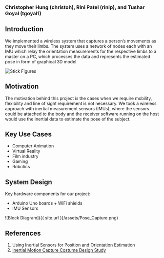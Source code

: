 ### Christopher Hung (christoh), Rini Patel (rinip), and Tushar Goyal (tgoyal1)

## Introduction
We implemented a wireless system that captures a person’s movements as they move their limbs. The system uses a network of nodes each with an IMU which relay the orientation measurements for the respective limbs to a master on a PC, which processes the data and represents the estimated pose in form of graphical 3D model.

![Stick Figures](http://vis.uky.edu/~gravity/Research/Mocap/Mocap_files/image002.jpg)

## Motivation 
The motivation behind this project is the cases when we require mobility, flexibility and line of sight requirement is not necessary. We took a wireless approach with inertial measurement sensors (IMUs), where the sensors could be attached to the body and the receiver software running on the host would use the inertial data to estimate the pose of the subject.

## Key Use Cases
- Computer Animation
- Virtual Reality
- Film industry
- Gaming
- Robotics 

## System Design 
Key hardware components for our project:
- Arduino Uno boards + WiFi shields
- IMU Sensors

![Block Diagram]({{ site.url }}/assets/Pose_Capture.png)


## References

1. [Using Inertial Sensors for Position and Orientation Estimation](https://arxiv.org/pdf/1704.06053.pdf)
2. [Inertial Motion Capture Costume Design Study](https://www.ncbi.nlm.nih.gov/pmc/articles/PMC5375898/)

